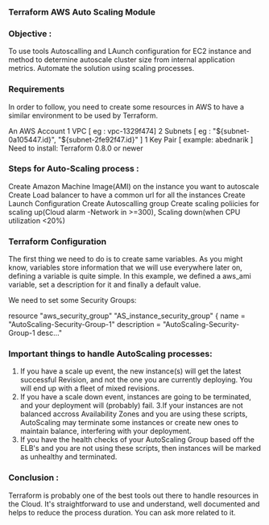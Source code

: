 ### **Terraform AWS Auto Scaling Module**

### Objective :
To use tools Autoscalling and LAunch configuration for EC2 instance and method to determine autoscale cluster size from internal application metrics. Automate the solution using scaling processes.

### Requirements

In order to follow, you need to create some resources in AWS to have a similar environment to be used by Terraform.

An AWS Account
1 VPC [ eg : vpc-1329f474]
2 Subnets [ eg : "${subnet-0a105447.id}", "${subnet-2fe92f47.id}" ]
1 Key Pair [ example: abednarik ]
Need to install: Terraform 0.8.0 or newer


### Steps for Auto-Scaling process :

Create Amazon Machine Image(AMI) on the instance you want to autoscale
Create Load balancer to have a common url for all the instances
Create Launch Configuration
Create Autoscalling group
Create scaling poliicies for scaling up(Cloud alarm -Network in >=300), Scaling down(when CPU utilization <20%)

### Terraform Configuration

The first thing we need to do is to create same variables. As you might know, variables store information that we will use everywhere later on, defining a variable is quite simple. In this example, we defined a aws_ami variable, set a description for it and finally a default value.

We need to set some Security Groups:

resource "aws_security_group" "AS_instance_security_group" {
  name        = "AutoScaling-Security-Group-1"
  description = "AutoScaling-Security-Group-1 desc..."


### Important things to handle AutoScaling processes:

1. If you have a scale up event, the new instance(s) will get the latest successful Revision, and not the one you are currently deploying. You will end up with a fleet of mixed revisions.
2. If you have a scale down event, instances are going to be terminated, and your deployment will (probably) fail.
3.If your instances are not balanced accross Availability Zones and you are using these scripts, AutoScaling may terminate some instances or create new ones to maintain balance, interfering with your deployment.
4. If you have the health checks of your AutoScaling Group based off the ELB's and you are not using these scripts, then instances will be marked as unhealthy and terminated.

### **Conclusion** : 

Terraform is probably one of the best tools out there to handle resources in the Cloud. It's straightforward to use and understand, well documented and helps to reduce the process duration. You can ask more related to it.

